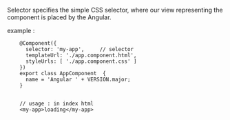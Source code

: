 Selector specifies the simple CSS selector, where our view representing the component is placed by the Angular.

example : 

        @Component({
          selector: 'my-app',     // selector
          templateUrl: './app.component.html',
          styleUrls: [ './app.component.css' ]
        })
        export class AppComponent  {
          name = 'Angular ' + VERSION.major;
        }
        

        // usage : in index html
        <my-app>loading</my-app>
